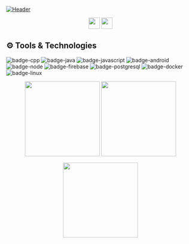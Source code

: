 [![Header](https://i.imgur.com/tJsN2bP.png)](https://github.com/royantar0311)

<p align="center">
  <a href="mailto:royantar1@gmail.com"><img height="30" src="https://i.imgur.com/FOxl535.png"></a>
<!--   <a href="https://www.linkedin.com/in/royantar0311/"><img height="30" src="https://i.imgur.com/HvkYBE2.png"></a> -->
<!--   <a href="https://www.facebook.com/roy.11801078"><img height="30" src="https://i.imgur.com/wyJq4zr.png"></a>&nbsp;&nbsp;&nbsp; -->
  <a href="https://github.com/royantar0311"><img height="30" src="https://i.imgur.com/XJ3InNT.jpg"></a>
</p>

<p align="center">
<!--   <img src = "https://gpvc.arturio.dev/royantar0311"> -->
</p>

## ⚙️ Tools & Technologies

<!-- yellow f6c819 , navy-blue 21223e white fffff -->

![badge-cpp](https://img.shields.io/badge/language-c%2B%2B-f6c819?style=for-the-badge&logo=c%2B%2B&logoColor=white&labelColor=21223e)
![badge-java](https://img.shields.io/badge/code-java-f6c819?style=for-the-badge&logo=java&logoColor=white&labelColor=21223e)
![badge-javascript](https://img.shields.io/badge/code-javascript-f6c819?style=for-the-badge&logo=javascript&logoColor=white&labelColor=21223e)
![badge-android](https://img.shields.io/badge/framework-android-f6c819?style=for-the-badge&logo=android&logoColor=white&labelColor=21223e)
![badge-node](https://img.shields.io/badge/framework-node_js-f6c819?style=for-the-badge&logo=npm&logoColor=white&labelColor=21223e)
![badge-firebase](https://img.shields.io/badge/database-firebase-f6c819?style=for-the-badge&logo=firebase&logoColor=white&labelColor=21223e)
![badge-postgresql](https://img.shields.io/badge/database-postgresql-f6c819?style=for-the-badge&logo=postgresql&logoColor=white&labelColor=21223e)
![badge-docker](https://img.shields.io/badge/tools-docker-f6c819?style=for-the-badge&logo=docker&logoColor=white&labelColor=21223e)
![badge-linux](https://img.shields.io/badge/os-linux-f6c819?style=for-the-badge&logo=linux&logoColor=white&labelColor=21223e)

<p align="center" >
  <img  height="200" src="https://github-readme-stats.vercel.app/api/top-langs/?username=royantar0311&hide=html,makefile&bg_color=21223e&title_color=f6c819&text_color=fff&count_private=true&langs_count=5" />

  <img height="200" src="https://github-readme-stats.vercel.app/api?username=royantar0311&bg_color=21223e&title_color=f6c819&text_color=fff&show_icons=true&icon_color=fff&count_private=true" />
</p>
<p align="center" >
  <img height="200" src="https://github-profile-trophy.vercel.app/?username=royantar0311&theme=gruvbox&row=2&margin-w=5&margin-h=5&count_private=true"/>
</p>
